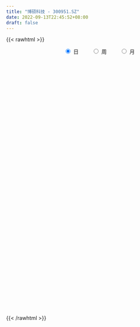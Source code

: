 ```yaml
---
title: "博硕科技 - 300951.SZ"
date: 2022-09-13T22:45:52+08:00
draft: false
---
```

{{< rawhtml >}}
    <div style="text-align: center">
        <label style="padding: 1rem;"><input style="margin-right: .5rem" type="radio" name="period" value="D" checked onclick="period_change(this)">日</label>
        <label style="padding: 1rem;"><input style="margin-right: .5rem" type="radio" name="period" value="W" onclick="period_change(this)">周</label>
        <label style="padding: 1rem;"><input style="margin-right: .5rem" type="radio" name="period" value="M" onclick="period_change(this)">月</label>
    </div>
    <div id="chart" style="height: 700px;"></div> 
    <script type="text/javascript">
        const D_v = [101040.9,57830.42,54671.92,53117.32,49535.84,43209.15,37893.64,35151.33,23481.0,23330.23,26862.69,25821.3,16256.89,21435.7,21434.31,29476.56,27472.23,30100.45,21124.03,18324.47,13210.45,13188.34,11150.11,31992.08,18910.05,18794.84,15408.85,24167.44,37533.41,27757.41,19535.51,11400.58,9588.91,13665.0,10664.74,11933.94,13384.04,11541.69,9607.6,10305.32,16997.09,16175.1,8938.83,10313.6,16588.71,6541.42,7281.87,5669.93,7953.01,5873.11,5440.73,8690.25,6954.95,6333.09,7936.61,7393.78,14038.39,7528.11,7494.51,11151.1,12169.28,11028.0,7913.28,14378.16,13375.15,18705.45,14976.08,10248.02,10785.01,6871.66,7165.93,8993.61,7191.54,6861.16,8789.15,9304.09,8587.61,7644.75,12982.31,9430.0,18389.4,29759.9,20902.35,29718.9,19225.36,17674.92,13053.99,10869.83,8074.69,11532.87,11727.52,7979.91,8944.39,7117.93,8738.07,5463.43,5308.32,3479.0,5882.13,8141.09,7131.62,5667.52,7861.1,11140.05,5919.56,8620.83,8513.98,6785.0,5639.57,7052.42,11222.33,5050.99,6687.51,5801.08,6328.0,8074.75,12785.38,9243.56,8412.59,6227.0,5859.51,24972.82,11308.28,12195.0,19431.89,7560.85,6507.19,7115.88,6449.56,5309.78,5107.46,8419.11,6622.0,7778.47,19651.47,11076.58,7120.82,7401.63,7465.0,4483.03,6176.0,3199.0,3718.0,3876.0,6684.0,3207.47,6343.0,2412.87,2838.0,1733.0,5257.0,4555.0,5483.14,4005.14,2898.07,3262.11,2847.0,3838.0,1653.0,2930.5,4602.78,15200.0,9319.44,11251.08,9020.55,8950.44,8830.05,13039.37,43057.15,35703.25,17549.18,13382.2,17818.49,23774.79,21674.09,16611.24,12877.56,12178.63,10609.7,12766.85,23729.33,31286.57,18545.58,15340.92,12626.03,15747.19,20435.66,16310.63,13339.19,16736.28,10603.27,8070.23,6503.01,7326.08,7607.07,7709.0,7964.76,6797.0,8312.75,5144.43,3676.11,4328.5,7061.61,11803.01,7264.6,7712.74,4585.76,4956.67,4265.01,10723.42,7535.07,9073.47,6509.68,4162.2,4589.0,5259.79,5180.93,6263.0,5280.13,5187.0,3080.0,11861.25,6764.43,4031.66,4519.05,3172.9,4014.8,4077.0,4782.72,4310.47,4663.47,3873.0,10044.98,2909.2,2446.94,3138.06,3894.0,2027.0,2579.0,3263.3,5328.7,5337.39,3999.37,4753.18,4028.74,3797.98,3064.93,3560.0,3582.34,4165.48,4057.63,4052.0,3458.0,3191.84,4767.0,5252.78,5621.01,2677.0,3074.23,3493.7,2737.7,2666.13,2415.48,2808.84,4565.01,2424.71,3942.41,4304.84,2888.42,2608.0,2109.0,5008.7,3362.7,2333.0,2596.88,1867.0,2967.0,2365.96,6654.8,4533.47,6083.21,12583.01,10060.06,9842.06,6486.32,5103.2,7342.0,4226.0,4616.0,4469.9,7683.33,3741.1,3504.0,3376.0,3265.56,2482.7,9311.62,5212.0,4243.32,6945.88,5355.5,4607.75,4950.95,3329.5,6700.51,5308.97,6266.5,8137.83,6169.0,7535.0,5867.0,3709.5,3683.0,5116.0,4710.63,5470.51,17251.81,8124.31,5862.9,6310.24,8259.1,14974.91,8031.79,9450.79,11115.65,14627.27,6790.0,5898.86,7213.03,6789.65,5116.34,12255.53,10827.12,6853.75,5346.3,5218.96,6505.16,5616.52,7442.4,5830.0,9060.33,6935.95,4289.0,4108.0,6271.3,9452.22,6247.0,23239.44,17898.0,12676.26,15237.82,13090.46,12532.9,8740.98,10283.52,38956.13,23007.01,13586.43,9589.55,10956.66,12874.08,17236.38,9870.0,12150.85,13349.5,8451.0,17188.06,14191.5,8294.0,8499.0,4795.95,4520.94,3704.82,3771.5,4960.0,4603.94,3455.5,3189.54]
const D_histogram = [0.0,-0.2686723647,-0.739548179,-1.7594297067,-2.886615773,-3.8137262903,-4.0648298692,-4.5456266214,-4.5030311702,-4.1383931166,-3.6409381206,-3.4098668685,-2.9595370442,-2.3069552349,-1.7792808456,-1.0931261614,-0.360900481,0.2943547919,0.5236451917,0.547402453,0.6574607227,0.776052272,0.8913685938,1.3252163538,1.4862263488,1.6398976735,1.7516488331,1.9523573239,2.2551162157,2.0711407249,1.6597654398,1.4152891239,1.2684193782,1.0024644851,0.9396459623,0.9555230109,0.8888031068,0.7915683142,0.7786941771,0.7135729545,0.7227908011,0.5058854404,0.4146531415,0.348591855,0.1063319272,-0.0060795217,-0.1135225957,-0.0951741793,0.0427544547,0.1455593207,0.2167992695,0.169576152,0.186123319,0.2445397056,0.2668670181,0.2450122439,0.3658072104,0.4437636292,0.4846662319,0.6005654715,0.7279469382,0.6486956797,0.6717124186,0.7446040334,0.7979275109,0.8618137115,0.8127735359,0.6955861173,0.4911035024,0.3359560846,0.2816396951,0.1370125821,0.0942976333,0.0664293885,0.090657745,0.1811622392,0.2442323681,0.2715662104,0.3842157829,0.3418948022,0.4923364099,0.8267033018,0.8012805898,1.113365116,1.0884084599,0.7438148113,0.5834756723,0.3172318375,0.1293072848,-0.1180343392,-0.3587498729,-0.4299898921,-0.5574936679,-0.5910543156,-0.7074928905,-0.7730730035,-0.8175306263,-0.7852047943,-0.6733868581,-0.4465104535,-0.3651624092,-0.3318739471,-0.2965117432,-0.5884123084,-0.6712077709,-0.7447054405,-0.6281357713,-0.5311317965,-0.3845335782,-0.3125765186,-0.0747590706,0.0983667868,0.2056910513,0.2637626953,0.3083781999,0.2457914867,0.3714511392,0.2841105124,0.3179998505,0.2792300107,0.1765312875,0.5441803623,0.7598192614,0.8397036026,0.619076156,0.4544592246,0.3274368728,0.1896853737,0.1419807889,0.0718445825,0.0256231164,0.1192854659,0.1729125558,0.2097281767,0.395695612,0.3664694343,0.3045309811,0.1582715653,-0.054591998,-0.1817705165,-0.3355923085,-0.4213420929,-0.4245086541,-0.4571048997,-0.5692141816,-0.540829691,-0.6518326104,-0.6214489497,-0.5275121625,-0.4197997039,-0.2717665095,-0.0730547844,0.0246410572,0.0270411417,0.0097293714,0.0454037693,0.0121215434,-0.0550061568,-0.0624838563,0.0119945037,0.1249752446,0.2731118202,0.321299909,0.5352419357,0.6715233911,0.6630238687,0.7471458764,0.8417270719,1.3999417309,1.8206300619,1.8947059669,1.859478467,1.5848716341,1.6617674085,1.4067950275,0.9124923377,0.5319688719,0.0787601811,-0.1985930048,-0.2467086291,-0.0306334901,0.3678538774,0.4205185656,0.2169711896,0.0027715076,-0.3160106539,-0.1608832577,-0.4178400061,-0.6742390214,-1.1495216993,-1.5270539133,-1.566052401,-1.5378604787,-1.3538467696,-1.1782831508,-0.9870920789,-0.9291722388,-0.7661642456,-0.8051021841,-0.822511818,-0.7247232364,-0.583093982,-0.4405033461,-0.2546413743,-0.1752650243,0.0059143181,0.0620629682,0.0961103709,0.117492147,0.2744127941,0.244506323,0.1240377665,-0.0280155981,-0.0858936445,-0.1746883834,-0.1680418073,-0.2406623943,-0.3330836285,-0.2517074975,-0.2642018349,-0.2162125421,-0.5311965664,-0.7879283584,-0.9220570201,-1.0238144519,-0.9827426561,-1.0230927887,-0.9906905212,-0.847035038,-0.6666898836,-0.4527757014,-0.3141567167,-0.4571109724,-0.530612424,-0.4783003899,-0.3251705045,-0.1729338563,-0.0352251836,0.0977261842,0.1247770014,0.3103016713,0.3045623877,0.3878712041,0.5185515386,0.6026061597,0.6542096499,0.6404338789,0.5536714685,0.3989216807,0.2183343878,-0.0001107752,0.0180558799,0.0603646684,-0.0677068965,-0.3780263118,-0.4561469487,-0.4116747978,-0.335791064,-0.2281155342,-0.0928745977,0.034258806,0.0512887369,0.0787085661,0.0637987255,-0.0606074834,-0.0287277686,0.1192867003,0.2829215404,0.3654374727,0.3198371576,0.2351644826,-0.0730354676,-0.1865650276,-0.2482835285,-0.2003362737,-0.1807978344,-0.0322588492,0.1153935543,0.382122405,0.5484504284,0.6661306513,0.6792617666,0.7350315555,0.7318791757,0.4599109081,0.4123779455,0.4955813683,0.5135614198,0.6046958197,0.6800049403,0.6894814308,0.682430482,0.6344785543,0.5166477584,0.4506386647,0.3838057272,0.5118144873,0.5664453577,0.599647453,0.3731658815,-1.3324657711,-2.3551670044,-2.8965846806,-3.0451996914,-2.9143752083,-2.6379751745,-2.2424320049,-1.7916653561,-1.3992223786,-1.0951804855,-0.8970031649,-0.6375924146,-0.3895996965,-0.2100153925,-0.0254458747,0.1704997814,0.4777871771,0.6698234755,0.7984507481,0.8385666585,0.9308720683,1.0048942093,1.0159754902,1.0574622834,1.007484364,1.0428151895,1.0271932644,0.9966200107,0.8864455023,0.7537461463,0.638332274,0.6142909254,0.6263204694,0.5197779234,0.4096875161,0.4030426472,0.3777021941,0.402376197,0.4555495666,0.4851076399,0.5074197877,0.4526647477,0.3859056609,0.3416843303,0.3539719209,0.4091617721,0.3719062519,0.4890495775,0.4129993682,0.309525645,0.365889879,0.3846317106,0.437922022,0.4165393596,0.4142568547,0.6579704388,0.6089103286,0.5472843067,0.4459420193,0.3367660169,0.3201712349,0.1798644172,0.053839953,-0.1135466311,-0.3680241437,-0.5544196014,-0.5703214289,-0.4523387852,-0.372380147,-0.4370215546,-0.4870788907,-0.4291726546,-0.4001044549,-0.3176093016,-0.2313930474,-0.235543239,-0.2343140002,-0.1839328871]
const D_fast = [0.0,-0.3358404558,-0.9916033149,-2.4513422693,-4.3001822789,-6.1807243687,-7.4480354149,-9.0652388225,-10.1484011638,-10.8183613894,-11.2311409236,-11.8525363885,-12.1420908253,-12.0662478248,-11.9833936469,-11.570520503,-10.9285199429,-10.199675972,-9.8394742743,-9.6788663997,-9.4044429493,-9.091838332,-8.7536798617,-7.9885280134,-7.4559614311,-6.892315688,-6.3426523202,-5.6538544984,-4.7873165526,-4.4535068623,-4.4499407874,-4.3405948223,-4.1703597235,-4.1856984954,-4.0136055275,-3.7588477262,-3.6033668536,-3.5027095676,-3.3209101605,-3.2076381445,-3.0177225976,-3.1081565982,-3.0957256118,-3.0746389345,-3.2903158804,-3.4042472098,-3.5400709327,-3.5455160611,-3.3968988134,-3.2577041172,-3.1322643511,-3.1370934305,-3.0740154338,-2.9544641208,-2.8654200538,-2.826021767,-2.6137749979,-2.4248776718,-2.2628085112,-1.9967679037,-1.6873997024,-1.6044770409,-1.4135321974,-1.1544895742,-0.901684219,-0.6223445906,-0.4681913822,-0.4114822715,-0.4931890107,-0.5643474074,-0.5482538732,-0.6586278406,-0.6777683811,-0.6890292788,-0.642136486,-0.5063414321,-0.3822132111,-0.2869878161,-0.078284298,-0.0351315781,0.2383941321,0.7794368494,0.9543342849,1.5447600901,1.791905549,1.6332656032,1.6187953823,1.4318595069,1.2762617753,0.9994115666,0.6690085647,0.4902710724,0.2233938796,0.042069653,-0.2512421445,-0.5100905084,-0.7589307877,-0.9229061543,-0.9794349326,-0.8641861414,-0.8741286995,-0.9238087241,-0.962574456,-1.4015780983,-1.6521755035,-1.9118495332,-1.9523138068,-1.9880927812,-1.9376279574,-1.9438150275,-1.7246873471,-1.526969793,-1.3682227657,-1.2442104479,-1.1225003932,-1.1236392348,-0.9051167975,-0.9214297962,-0.8080404955,-0.7770028326,-0.8355687339,-0.3318745685,0.0737191459,0.3635293877,0.2976709802,0.2466688549,0.2015057213,0.1111755657,0.098966178,0.0467911173,0.0069754303,0.1304591463,0.2273143752,0.3165620402,0.6014533785,0.6638445594,0.6780388515,0.571347327,0.3448357642,0.1722146166,-0.0655052525,-0.2565905602,-0.3658842849,-0.5127567555,-0.7671695828,-0.8739925149,-1.1479535869,-1.2729321636,-1.3108734171,-1.3081108844,-1.2280193174,-1.0475712883,-0.9437151825,-0.9345548126,-0.9494342401,-0.9024088998,-0.9326607398,-1.0135399793,-1.0366386429,-0.9591616569,-0.8149371049,-0.5985225743,-0.4700095082,-0.1222569976,0.1819053056,0.3391617504,0.6100702271,0.9150831906,1.8232832824,2.6991291288,3.2468815256,3.6765236424,3.798134718,4.2904723446,4.3871987205,4.121019115,3.8734878673,3.4399692217,3.1129677846,3.003175003,3.2115917695,3.7020426063,3.8598369359,3.7105323573,3.4970255523,3.0992407273,3.2141473091,2.8527305591,2.4277717885,1.6651086857,0.9058129934,0.4753014055,0.119028208,-0.0354197752,-0.1544269442,-0.210008892,-0.3843821116,-0.4129151798,-0.6531286642,-0.8761662527,-0.9595584802,-0.9637027213,-0.9312379219,-0.8090362936,-0.7734761998,-0.5908182778,-0.5191538856,-0.4610788902,-0.4103240774,-0.1848002317,-0.153580122,-0.243039237,-0.402096501,-0.4814479586,-0.6139147933,-0.649278669,-0.7820648547,-0.957756996,-0.9393077393,-1.0178525355,-1.0239163782,-1.4716995441,-1.9254134257,-2.2900563424,-2.6477673872,-2.8523812554,-3.1485045852,-3.363774948,-3.4318782243,-3.4182055408,-3.317485284,-3.2574054784,-3.5146374772,-3.7207920349,-3.7880550982,-3.716217839,-3.6072146548,-3.478312278,-3.3209293642,-3.2626842966,-2.9995842088,-2.9291828956,-2.7489062781,-2.488588059,-2.253881898,-2.0387259953,-1.8923932966,-1.8407378399,-1.8957572075,-2.0217609034,-2.2402337603,-2.2175531352,-2.1601531795,-2.3051514686,-2.7099774619,-2.9021348359,-2.9605813844,-2.9686454166,-2.9179987704,-2.8059764833,-2.6702783782,-2.640426263,-2.5933292923,-2.5922894515,-2.7318475312,-2.7071497586,-2.5293136147,-2.2949483895,-2.121073089,-2.0867141146,-2.112595669,-2.4390544861,-2.599225303,-2.723014686,-2.7251514997,-2.7508125189,-2.610338246,-2.4338374539,-2.0715780019,-1.7681373715,-1.4839244858,-1.3009779288,-1.0614502511,-0.8816328369,-1.0386233775,-0.9830618537,-0.7759630889,-0.6295926824,-0.3872843276,-0.1419739719,0.0398728763,0.203429548,0.3140972589,0.3254284026,0.372078975,0.4011974693,0.6571598513,0.8534020611,1.0365160196,0.9033259185,-1.1354221768,-2.7469151612,-4.0124790076,-4.9223939412,-5.5201632602,-5.9032570201,-6.0683218516,-6.0654715418,-6.0228341591,-5.9925873873,-6.0186608579,-5.9186482112,-5.7680554172,-5.6409749613,-5.4627669123,-5.2241963108,-4.7974621208,-4.4379699536,-4.109729994,-3.8599724189,-3.534948992,-3.2097032987,-2.9446281453,-2.6387757812,-2.4368826096,-2.1408479867,-1.8996715957,-1.6810898467,-1.5696529796,-1.513915799,-1.4697466028,-1.34021522,-1.1716055586,-1.1482036238,-1.1558721521,-1.0617563592,-0.9926712638,-0.8674032116,-0.7003424504,-0.5495074671,-0.4003403723,-0.3419292254,-0.312211897,-0.2710121451,-0.1702315743,-0.01275128,0.0429697628,0.2823754828,0.3095751155,0.2834828036,0.4313195073,0.5462192666,0.7089900835,0.791742261,0.8930239698,1.3012301636,1.4043976355,1.4795926903,1.4897359078,1.4647514096,1.5281994363,1.432858723,1.320294247,1.1245210051,0.7780374566,0.4530370986,0.2945549138,0.2994528612,0.2863164626,0.1124196664,-0.0594073923,-0.1087943199,-0.1797522339,-0.176659406,-0.1482914138,-0.2113274151,-0.2686766763,-0.264278785]
const D_slow = [0.0,-0.0671680912,-0.2520551359,-0.6919125626,-1.4135665058,-2.3669980784,-3.3832055457,-4.5196122011,-5.6453699936,-6.6799682728,-7.5902028029,-8.4426695201,-9.1825537811,-9.7592925898,-10.2041128013,-10.4773943416,-10.5676194619,-10.4940307639,-10.363119466,-10.2262688527,-10.061903672,-9.867890604,-9.6450484556,-9.3137443671,-8.9421877799,-8.5322133616,-8.0943011533,-7.6062118223,-7.0424327684,-6.5246475872,-6.1097062272,-5.7558839462,-5.4387791017,-5.1881629804,-4.9532514898,-4.7143707371,-4.4921699604,-4.2942778819,-4.0996043376,-3.921211099,-3.7405133987,-3.6140420386,-3.5103787532,-3.4232307895,-3.3966478077,-3.3981676881,-3.426548337,-3.4503418818,-3.4396532682,-3.403263438,-3.3490636206,-3.3066695826,-3.2601387528,-3.1990038264,-3.1322870719,-3.0710340109,-2.9795822083,-2.868641301,-2.747474743,-2.5973333752,-2.4153466406,-2.2531727207,-2.085244616,-1.8990936077,-1.6996117299,-1.4841583021,-1.2809649181,-1.1070683888,-0.9842925132,-0.900303492,-0.8298935682,-0.7956404227,-0.7720660144,-0.7554586673,-0.732794231,-0.6875036712,-0.6264455792,-0.5585540266,-0.4625000809,-0.3770263803,-0.2539422778,-0.0472664524,0.1530536951,0.4313949741,0.7034970891,0.8894507919,1.03531971,1.1146276694,1.1469544905,1.1174459058,1.0277584375,0.9202609645,0.7808875475,0.6331239686,0.456250746,0.2629824951,0.0585998386,-0.13770136,-0.3060480745,-0.4176756879,-0.5089662902,-0.591934777,-0.6660627128,-0.8131657899,-0.9809677326,-1.1671440927,-1.3241780356,-1.4569609847,-1.5530943792,-1.6312385089,-1.6499282765,-1.6253365798,-1.573913817,-1.5079731432,-1.4308785932,-1.3694307215,-1.2765679367,-1.2055403086,-1.126040346,-1.0562328433,-1.0121000214,-0.8760549308,-0.6861001155,-0.4761742148,-0.3214051758,-0.2077903697,-0.1259311515,-0.0785098081,-0.0430146108,-0.0250534652,-0.0186476861,0.0111736804,0.0544018193,0.1068338635,0.2057577665,0.2973751251,0.3735078704,0.4130757617,0.3994277622,0.3539851331,0.270087056,0.1647515327,0.0586243692,-0.0556518557,-0.1979554011,-0.3331628239,-0.4961209765,-0.6514832139,-0.7833612546,-0.8883111805,-0.9562528079,-0.974516504,-0.9683562397,-0.9615959543,-0.9591636114,-0.9478126691,-0.9447822833,-0.9585338225,-0.9741547866,-0.9711561606,-0.9399123495,-0.8716343944,-0.7913094172,-0.6574989333,-0.4896180855,-0.3238621183,-0.1370756492,0.0733561188,0.4233415515,0.8784990669,1.3521755587,1.8170451754,2.2132630839,2.6287049361,2.980403693,3.2085267774,3.3415189954,3.3612090406,3.3115607894,3.2498836321,3.2422252596,3.3341887289,3.4393183703,3.4935611677,3.4942540446,3.4152513812,3.3750305667,3.2705705652,3.1020108099,2.814630385,2.4328669067,2.0413538065,1.6568886868,1.3184269944,1.0238562067,0.7770831869,0.5447901272,0.3532490658,0.1519735198,-0.0536544347,-0.2348352438,-0.3806087393,-0.4907345758,-0.5543949194,-0.5982111754,-0.5967325959,-0.5812168539,-0.5571892611,-0.5278162244,-0.4592130258,-0.3980864451,-0.3670770035,-0.374080903,-0.3955543141,-0.4392264099,-0.4812368618,-0.5414024603,-0.6246733675,-0.6876002418,-0.7536507006,-0.8077038361,-0.9405029777,-1.1374850673,-1.3679993223,-1.6239529353,-1.8696385993,-2.1254117965,-2.3730844268,-2.5848431863,-2.7515156572,-2.8647095825,-2.9432487617,-3.0575265048,-3.1901796108,-3.3097547083,-3.3910473344,-3.4342807985,-3.4430870944,-3.4186555484,-3.387461298,-3.3098858802,-3.2337452832,-3.1367774822,-3.0071395976,-2.8564880576,-2.6929356452,-2.5328271755,-2.3944093083,-2.2946788882,-2.2400952912,-2.240122985,-2.2356090151,-2.2205178479,-2.2374445721,-2.33195115,-2.4459878872,-2.5489065867,-2.6328543527,-2.6898832362,-2.7131018856,-2.7045371841,-2.6917149999,-2.6720378584,-2.656088177,-2.6712400479,-2.67842199,-2.6486003149,-2.5778699298,-2.4865105617,-2.4065512723,-2.3477601516,-2.3660190185,-2.4126602754,-2.4747311575,-2.524815226,-2.5700146845,-2.5780793968,-2.5492310083,-2.453700407,-2.3165877999,-2.1500551371,-1.9802396954,-1.7964818065,-1.6135120126,-1.4985342856,-1.3954397992,-1.2715444571,-1.1431541022,-0.9919801473,-0.8219789122,-0.6496085545,-0.479000934,-0.3203812954,-0.1912193558,-0.0785596896,0.0173917421,0.145345364,0.2869567034,0.4368685666,0.530160037,0.1970435942,-0.3917481569,-1.115894327,-1.8771942498,-2.6057880519,-3.2652818455,-3.8258898468,-4.2738061858,-4.6236117804,-4.8974069018,-5.121657693,-5.2810557967,-5.3784557208,-5.4309595689,-5.4373210376,-5.3946960922,-5.2752492979,-5.1077934291,-4.908180742,-4.6985390774,-4.4658210603,-4.214597508,-3.9606036355,-3.6962380646,-3.4443669736,-3.1836631762,-2.9268648601,-2.6777098574,-2.4560984819,-2.2676619453,-2.1080788768,-1.9545061454,-1.7979260281,-1.6679815472,-1.5655596682,-1.4647990064,-1.3703734579,-1.2697794086,-1.155892017,-1.034615107,-0.9077601601,-0.7945939732,-0.6981175579,-0.6126964753,-0.5242034951,-0.4219130521,-0.3289364891,-0.2066740947,-0.1034242527,-0.0260428414,0.0654296283,0.161587556,0.2710680615,0.3752029014,0.4787671151,0.6432597248,0.7954873069,0.9323083836,1.0437938884,1.1279853927,1.2080282014,1.2529943057,1.266454294,1.2380676362,1.1460616003,1.0074566999,0.8648763427,0.7517916464,0.6586966097,0.549441221,0.4276714983,0.3203783347,0.220352221,0.1409498956,0.0831016337,0.0242158239,-0.0343626761,-0.0803458979]
const D_data = [['2021-02-26', 170.0, 135.2, 135.1, 170.0],['2021-03-01', 124.29, 130.99, 121.42, 146.89],['2021-03-02', 134.6, 126.02, 122.3, 138.0],['2021-03-03', 122.0, 114.02, 113.88, 122.0],['2021-03-04', 112.01, 104.83, 104.83, 117.0],['2021-03-05', 100.9, 98.8, 98.02, 101.91],['2021-03-08', 99.99, 100.5, 99.0, 104.81],['2021-03-09', 99.87, 91.61, 91.41, 99.87],['2021-03-10', 92.99, 92.62, 91.0, 95.11],['2021-03-11', 92.5, 93.41, 88.88, 94.79],['2021-03-12', 92.45, 93.27, 91.28, 95.53],['2021-03-15', 91.99, 87.93, 87.88, 91.99],['2021-03-16', 88.24, 88.71, 87.32, 89.49],['2021-03-17', 88.31, 90.77, 87.7, 91.3],['2021-03-18', 91.0, 89.34, 88.81, 91.47],['2021-03-19', 88.59, 91.99, 88.02, 93.92],['2021-03-22', 91.52, 94.33, 91.51, 95.19],['2021-03-23', 94.2, 95.6, 92.02, 96.48],['2021-03-24', 94.8, 91.5, 91.5, 94.8],['2021-03-25', 89.97, 88.57, 88.33, 90.0],['2021-03-26', 88.82, 89.05, 88.07, 89.85],['2021-03-29', 89.3, 88.93, 88.68, 91.5],['2021-03-30', 88.82, 88.8, 88.8, 90.2],['2021-03-31', 90.09, 93.82, 90.09, 95.9],['2021-04-01', 92.23, 91.84, 91.42, 93.4],['2021-04-02', 91.95, 92.61, 91.95, 94.49],['2021-04-06', 92.26, 92.98, 91.2, 93.88],['2021-04-07', 92.97, 95.31, 91.63, 95.53],['2021-04-08', 95.31, 98.6, 94.8, 104.0],['2021-04-09', 95.62, 93.59, 93.02, 96.68],['2021-04-12', 93.03, 89.72, 89.66, 93.3],['2021-04-13', 89.78, 90.42, 89.72, 91.13],['2021-04-14', 90.79, 90.86, 90.0, 91.36],['2021-04-15', 90.51, 88.4, 88.06, 91.0],['2021-04-16', 88.86, 90.11, 88.47, 90.68],['2021-04-19', 90.2, 91.04, 89.91, 91.49],['2021-04-20', 90.82, 89.95, 89.87, 92.58],['2021-04-21', 89.79, 89.17, 88.27, 89.79],['2021-04-22', 89.06, 89.96, 89.06, 90.45],['2021-04-23', 89.82, 89.12, 88.5, 89.82],['2021-04-26', 91.07, 89.93, 89.83, 93.0],['2021-04-27', 89.13, 86.5, 86.13, 89.13],['2021-04-28', 86.53, 87.1, 86.21, 87.38],['2021-04-29', 87.1, 86.8, 86.75, 88.66],['2021-04-30', 86.5, 83.45, 82.71, 87.26],['2021-05-06', 83.68, 83.67, 83.02, 84.66],['2021-05-07', 84.12, 82.6, 82.5, 84.12],['2021-05-10', 82.77, 83.36, 82.14, 83.98],['2021-05-11', 82.94, 84.77, 82.42, 84.97],['2021-05-12', 84.45, 84.57, 83.81, 84.8],['2021-05-13', 84.0, 84.31, 83.68, 84.8],['2021-05-14', 83.0, 82.57, 82.15, 83.27],['2021-05-17', 82.7, 82.96, 82.32, 83.52],['2021-05-18', 82.96, 83.4, 82.2, 83.55],['2021-05-19', 83.02, 82.92, 82.6, 84.08],['2021-05-20', 82.92, 82.13, 82.13, 83.29],['2021-05-21', 82.14, 84.0, 82.1, 84.58],['2021-05-24', 84.59, 83.91, 83.36, 84.83],['2021-05-25', 83.56, 83.74, 83.0, 84.12],['2021-05-26', 83.76, 85.16, 83.56, 85.35],['2021-05-27', 84.96, 86.14, 84.7, 86.59],['2021-05-28', 86.03, 83.9, 83.9, 86.14],['2021-05-31', 83.9, 85.25, 83.61, 85.54],['2021-06-01', 85.19, 86.42, 85.19, 87.67],['2021-06-02', 86.52, 86.88, 85.51, 87.88],['2021-06-03', 87.01, 87.77, 87.01, 90.97],['2021-06-04', 87.8, 86.87, 86.85, 89.9],['2021-06-07', 86.45, 86.0, 85.9, 87.37],['2021-06-08', 86.32, 84.36, 84.16, 86.32],['2021-06-09', 84.37, 84.2, 83.8, 85.18],['2021-06-10', 84.21, 85.02, 84.01, 85.38],['2021-06-11', 85.4, 83.4, 83.37, 85.4],['2021-06-15', 83.8, 84.15, 83.28, 85.13],['2021-06-16', 84.17, 84.1, 84.02, 85.26],['2021-06-17', 84.15, 84.7, 83.28, 84.79],['2021-06-18', 84.68, 85.85, 84.02, 86.15],['2021-06-21', 85.5, 86.0, 85.18, 86.74],['2021-06-22', 86.29, 85.92, 84.99, 86.4],['2021-06-23', 85.78, 87.56, 85.21, 87.56],['2021-06-24', 87.51, 86.04, 86.01, 87.56],['2021-06-25', 86.2, 89.04, 85.34, 89.89],['2021-06-28', 89.3, 93.17, 88.4, 96.35],['2021-06-29', 92.38, 90.16, 90.1, 94.23],['2021-06-30', 90.9, 95.98, 90.26, 96.29],['2021-07-01', 96.5, 93.5, 93.04, 96.55],['2021-07-02', 93.0, 89.34, 89.29, 93.0],['2021-07-05', 89.2, 90.95, 88.09, 91.24],['2021-07-06', 90.23, 88.98, 87.81, 90.44],['2021-07-07', 88.63, 89.07, 88.2, 89.9],['2021-07-08', 89.54, 87.31, 87.3, 89.78],['2021-07-09', 87.01, 86.03, 84.8, 87.01],['2021-07-12', 86.11, 87.13, 85.52, 87.4],['2021-07-13', 86.9, 85.61, 85.26, 86.9],['2021-07-14', 85.55, 85.99, 85.01, 86.56],['2021-07-15', 85.56, 84.1, 83.6, 85.56],['2021-07-16', 83.75, 83.7, 83.67, 84.44],['2021-07-19', 83.63, 83.05, 82.59, 83.65],['2021-07-20', 82.4, 83.33, 82.26, 83.59],['2021-07-21', 83.34, 84.1, 83.34, 84.98],['2021-07-22', 83.98, 85.96, 83.52, 86.0],['2021-07-23', 85.96, 84.58, 84.56, 86.69],['2021-07-26', 84.7, 83.93, 82.7, 85.67],['2021-07-27', 83.91, 83.8, 82.74, 85.5],['2021-07-28', 83.82, 78.54, 78.04, 83.82],['2021-07-29', 79.55, 79.51, 78.97, 80.49],['2021-07-30', 79.18, 78.48, 77.11, 79.63],['2021-08-02', 78.39, 80.25, 77.63, 80.62],['2021-08-03', 80.2, 79.92, 79.63, 81.39],['2021-08-04', 79.9, 80.62, 79.66, 80.83],['2021-08-05', 80.78, 79.77, 78.81, 80.78],['2021-08-06', 79.8, 82.3, 79.78, 82.69],['2021-08-09', 82.28, 82.38, 80.95, 82.4],['2021-08-10', 82.19, 82.21, 81.6, 83.32],['2021-08-11', 82.13, 82.01, 81.66, 82.68],['2021-08-12', 81.65, 82.14, 81.56, 82.98],['2021-08-13', 82.14, 80.77, 80.17, 82.25],['2021-08-16', 80.9, 83.36, 80.71, 84.7],['2021-08-17', 82.99, 80.88, 80.8, 84.06],['2021-08-18', 80.88, 82.33, 80.88, 84.15],['2021-08-19', 82.0, 81.49, 81.01, 82.63],['2021-08-20', 81.49, 80.34, 79.81, 81.49],['2021-08-23', 80.63, 87.11, 80.63, 87.85],['2021-08-24', 87.0, 87.2, 85.88, 87.62],['2021-08-25', 87.49, 86.86, 86.6, 88.82],['2021-08-26', 86.98, 83.24, 83.01, 87.49],['2021-08-27', 83.05, 83.29, 82.22, 84.13],['2021-08-30', 83.99, 83.26, 82.66, 84.68],['2021-08-31', 83.01, 82.6, 81.02, 83.25],['2021-09-01', 82.61, 83.35, 81.7, 83.69],['2021-09-02', 83.47, 82.83, 82.1, 83.55],['2021-09-03', 82.7, 82.85, 82.1, 83.06],['2021-09-06', 82.99, 84.79, 82.59, 85.35],['2021-09-07', 84.91, 84.81, 84.2, 85.2],['2021-09-08', 84.65, 85.01, 84.65, 85.97],['2021-09-09', 86.53, 87.75, 86.53, 92.0],['2021-09-10', 84.9, 85.82, 84.63, 86.78],['2021-09-13', 85.89, 85.48, 85.23, 87.62],['2021-09-14', 85.0, 84.1, 83.98, 86.4],['2021-09-15', 83.37, 82.39, 82.21, 83.88],['2021-09-16', 82.23, 82.5, 82.17, 83.03],['2021-09-17', 82.49, 81.24, 80.83, 82.52],['2021-09-22', 81.24, 81.17, 80.65, 81.84],['2021-09-23', 81.18, 81.64, 81.18, 81.73],['2021-09-24', 81.6, 80.82, 80.66, 81.63],['2021-09-27', 81.07, 79.0, 78.58, 81.64],['2021-09-28', 79.18, 80.05, 78.6, 80.49],['2021-09-29', 79.8, 77.54, 77.41, 79.89],['2021-09-30', 77.77, 78.5, 77.77, 78.88],['2021-10-08', 79.13, 79.07, 78.78, 79.92],['2021-10-11', 78.9, 79.29, 78.81, 79.54],['2021-10-12', 79.01, 80.08, 78.81, 80.68],['2021-10-13', 80.56, 81.38, 79.57, 81.46],['2021-10-14', 81.6, 80.76, 80.7, 82.89],['2021-10-15', 80.1, 79.72, 78.88, 80.76],['2021-10-18', 79.69, 79.31, 78.8, 79.69],['2021-10-19', 79.01, 79.91, 79.01, 80.1],['2021-10-20', 79.88, 78.94, 78.9, 80.13],['2021-10-21', 78.88, 78.09, 77.9, 78.88],['2021-10-22', 77.8, 78.45, 77.8, 78.75],['2021-10-25', 78.45, 79.5, 78.01, 79.59],['2021-10-26', 79.48, 80.41, 79.03, 80.49],['2021-10-27', 85.99, 81.59, 81.57, 86.9],['2021-10-28', 80.66, 80.99, 80.5, 82.89],['2021-10-29', 81.08, 84.02, 81.08, 84.86],['2021-11-01', 84.04, 84.4, 83.22, 85.45],['2021-11-02', 84.04, 83.41, 82.3, 85.34],['2021-11-03', 83.99, 85.31, 83.51, 85.58],['2021-11-04', 85.35, 86.56, 85.35, 87.81],['2021-11-05', 86.88, 95.08, 86.38, 96.0],['2021-11-08', 94.55, 97.4, 92.08, 99.78],['2021-11-09', 97.29, 96.05, 95.5, 98.95],['2021-11-10', 95.5, 96.52, 94.61, 96.8],['2021-11-11', 96.3, 94.35, 93.8, 97.97],['2021-11-12', 94.05, 99.87, 93.88, 101.0],['2021-11-15', 99.06, 96.86, 96.0, 100.48],['2021-11-16', 96.86, 93.2, 93.0, 97.46],['2021-11-17', 93.19, 93.3, 91.23, 93.96],['2021-11-18', 94.0, 90.85, 90.73, 94.0],['2021-11-19', 90.86, 91.5, 90.16, 92.33],['2021-11-22', 92.21, 93.78, 92.06, 94.36],['2021-11-23', 93.11, 97.9, 92.3, 99.68],['2021-11-24', 97.57, 102.46, 97.0, 103.59],['2021-11-25', 102.5, 100.15, 99.3, 103.15],['2021-11-26', 98.86, 97.28, 96.64, 100.5],['2021-11-29', 95.95, 96.6, 95.11, 98.6],['2021-11-30', 96.6, 94.21, 93.4, 97.74],['2021-12-01', 94.21, 100.0, 93.65, 101.56],['2021-12-02', 99.01, 94.8, 94.22, 100.18],['2021-12-03', 94.79, 93.43, 93.34, 97.97],['2021-12-06', 93.83, 88.39, 88.22, 93.99],['2021-12-07', 89.18, 86.6, 86.39, 89.3],['2021-12-08', 87.1, 88.79, 87.04, 88.85],['2021-12-09', 88.5, 88.62, 88.16, 89.53],['2021-12-10', 88.45, 90.2, 87.6, 90.52],['2021-12-13', 90.08, 90.22, 88.9, 91.25],['2021-12-14', 90.01, 90.67, 90.01, 92.55],['2021-12-15', 90.91, 89.0, 88.85, 91.36],['2021-12-16', 89.44, 90.3, 88.81, 90.98],['2021-12-17', 89.51, 87.51, 87.41, 90.28],['2021-12-20', 87.51, 86.98, 86.41, 87.87],['2021-12-21', 86.96, 88.0, 86.71, 88.15],['2021-12-22', 88.3, 88.63, 87.51, 88.8],['2021-12-23', 88.61, 88.94, 88.08, 89.98],['2021-12-24', 89.0, 90.02, 86.5, 90.09],['2021-12-27', 90.02, 89.15, 88.51, 91.4],['2021-12-28', 89.15, 90.98, 88.46, 91.55],['2021-12-29', 90.9, 90.0, 89.6, 90.97],['2021-12-30', 90.01, 89.95, 89.8, 90.96],['2021-12-31', 89.95, 89.95, 89.4, 90.54],['2022-01-04', 89.95, 92.22, 89.89, 92.98],['2022-01-05', 92.36, 90.37, 89.51, 92.68],['2022-01-06', 89.88, 88.92, 87.31, 90.05],['2022-01-07', 88.21, 87.77, 87.36, 89.43],['2022-01-10', 87.78, 88.28, 86.8, 88.38],['2022-01-11', 88.01, 87.33, 87.13, 88.61],['2022-01-12', 87.38, 88.1, 87.35, 88.78],['2022-01-13', 88.5, 86.69, 86.59, 88.5],['2022-01-14', 86.69, 85.68, 85.0, 87.15],['2022-01-17', 85.66, 87.5, 85.26, 87.77],['2022-01-18', 87.52, 86.2, 85.9, 88.15],['2022-01-19', 85.97, 86.75, 85.71, 86.94],['2022-01-20', 86.75, 81.05, 80.88, 86.98],['2022-01-21', 81.0, 79.55, 78.5, 81.53],['2022-01-24', 79.55, 79.16, 78.67, 80.0],['2022-01-25', 79.51, 77.93, 77.8, 79.51],['2022-01-26', 77.91, 78.5, 77.31, 78.75],['2022-01-27', 78.48, 76.39, 76.0, 78.49],['2022-01-28', 77.14, 76.15, 75.6, 77.6],['2022-02-07', 76.17, 76.93, 75.71, 77.09],['2022-02-08', 76.8, 77.28, 76.02, 77.58],['2022-02-09', 77.38, 77.92, 76.93, 77.97],['2022-02-10', 77.8, 77.21, 76.66, 78.22],['2022-02-11', 76.6, 72.93, 72.92, 76.84],['2022-02-14', 72.92, 72.37, 71.39, 73.28],['2022-02-15', 72.66, 73.02, 72.18, 73.5],['2022-02-16', 73.12, 74.04, 73.0, 74.67],['2022-02-17', 74.0, 74.17, 73.42, 74.77],['2022-02-18', 73.5, 74.2, 73.25, 74.29],['2022-02-21', 74.19, 74.41, 73.55, 74.9],['2022-02-22', 73.9, 73.12, 72.8, 74.0],['2022-02-23', 73.12, 75.38, 73.01, 75.5],['2022-02-24', 75.1, 73.25, 72.4, 75.72],['2022-02-25', 73.4, 74.4, 73.4, 75.0],['2022-02-28', 74.4, 75.5, 73.55, 75.68],['2022-03-01', 75.75, 75.53, 74.8, 75.87],['2022-03-02', 74.81, 75.6, 74.68, 75.76],['2022-03-03', 75.83, 75.03, 74.8, 75.85],['2022-03-04', 74.98, 73.97, 73.97, 75.46],['2022-03-07', 73.52, 72.51, 72.21, 74.18],['2022-03-08', 72.51, 71.2, 71.18, 73.08],['2022-03-09', 71.31, 69.41, 68.08, 71.8],['2022-03-10', 70.01, 71.52, 70.01, 71.98],['2022-03-11', 70.68, 71.7, 69.35, 72.0],['2022-03-14', 70.9, 69.01, 69.01, 70.91],['2022-03-15', 68.51, 65.03, 65.0, 69.4],['2022-03-16', 65.69, 66.21, 63.02, 66.6],['2022-03-17', 67.0, 66.95, 66.21, 68.11],['2022-03-18', 66.72, 67.0, 66.53, 67.45],['2022-03-21', 66.59, 67.29, 66.59, 67.71],['2022-03-22', 67.29, 67.78, 67.09, 68.1],['2022-03-23', 67.83, 67.98, 67.6, 68.21],['2022-03-24', 67.5, 66.64, 66.02, 67.65],['2022-03-25', 66.68, 66.56, 66.44, 67.59],['2022-03-28', 67.15, 65.74, 64.53, 67.15],['2022-03-29', 66.04, 63.61, 63.0, 66.48],['2022-03-30', 64.0, 64.9, 63.62, 64.99],['2022-03-31', 64.9, 66.5, 64.65, 67.54],['2022-04-01', 66.07, 67.33, 65.26, 67.71],['2022-04-06', 67.01, 66.88, 66.06, 67.29],['2022-04-07', 66.6, 65.3, 65.22, 67.26],['2022-04-08', 65.52, 64.34, 63.81, 65.66],['2022-04-11', 63.7, 60.2, 59.9, 64.02],['2022-04-12', 60.3, 61.05, 59.53, 61.1],['2022-04-13', 61.15, 60.7, 60.11, 61.5],['2022-04-14', 60.71, 61.5, 60.5, 61.93],['2022-04-15', 61.43, 60.81, 60.01, 61.43],['2022-04-18', 61.18, 62.43, 60.42, 62.67],['2022-04-19', 62.18, 62.89, 62.04, 62.95],['2022-04-20', 63.1, 65.35, 62.89, 66.77],['2022-04-21', 64.9, 65.3, 64.51, 66.24],['2022-04-22', 64.98, 65.63, 63.18, 65.64],['2022-04-25', 65.68, 64.92, 64.64, 69.3],['2022-04-26', 64.93, 65.94, 64.62, 69.0],['2022-04-27', 64.41, 65.69, 60.0, 65.97],['2022-04-28', 65.0, 61.83, 61.78, 65.0],['2022-04-29', 63.0, 63.92, 62.35, 64.46],['2022-05-05', 63.78, 65.83, 63.53, 67.4],['2022-05-06', 64.9, 65.52, 64.11, 66.6],['2022-05-09', 65.53, 67.03, 65.53, 67.18],['2022-05-10', 66.36, 67.67, 65.56, 67.98],['2022-05-11', 67.95, 67.52, 67.11, 69.29],['2022-05-12', 67.01, 67.79, 66.55, 68.0],['2022-05-13', 67.8, 67.6, 66.75, 68.2],['2022-05-16', 67.89, 66.7, 66.51, 68.2],['2022-05-17', 66.7, 67.22, 65.6, 67.4],['2022-05-18', 67.29, 67.18, 66.9, 67.83],['2022-05-19', 67.9, 70.16, 67.01, 70.3],['2022-05-20', 70.11, 70.2, 69.3, 70.5],['2022-05-23', 70.2, 70.69, 69.71, 70.8],['2022-05-24', 70.19, 67.37, 67.36, 70.68],['2022-05-25', 43.9, 43.25, 42.82, 44.23],['2022-05-26', 43.36, 42.91, 42.35, 43.56],['2022-05-27', 43.29, 42.48, 42.27, 43.88],['2022-05-30', 42.72, 42.93, 42.38, 43.06],['2022-05-31', 42.93, 43.67, 41.75, 43.8],['2022-06-01', 43.69, 43.95, 43.35, 44.65],['2022-06-02', 43.88, 44.8, 43.42, 44.9],['2022-06-06', 44.82, 45.59, 44.54, 45.99],['2022-06-07', 45.58, 45.23, 44.84, 46.18],['2022-06-08', 45.24, 44.33, 43.72, 45.4],['2022-06-09', 44.45, 42.85, 42.85, 44.58],['2022-06-10', 42.84, 43.5, 42.5, 43.56],['2022-06-13', 43.07, 43.56, 43.07, 43.96],['2022-06-14', 43.16, 42.85, 41.89, 43.5],['2022-06-15', 43.27, 43.03, 43.02, 43.75],['2022-06-16', 43.02, 43.49, 43.02, 43.95],['2022-06-17', 43.3, 45.75, 43.15, 46.15],['2022-06-20', 45.8, 45.38, 45.05, 45.99],['2022-06-21', 45.37, 45.33, 44.63, 45.69],['2022-06-22', 45.33, 44.65, 44.63, 45.65],['2022-06-23', 44.75, 45.72, 44.66, 46.14],['2022-06-24', 45.84, 46.1, 45.42, 47.08],['2022-06-27', 46.85, 45.77, 45.6, 46.85],['2022-06-28', 45.92, 46.58, 45.21, 46.62],['2022-06-29', 46.84, 45.73, 45.65, 47.26],['2022-06-30', 45.79, 47.11, 45.77, 48.19],['2022-07-01', 47.27, 46.92, 46.6, 47.47],['2022-07-04', 46.71, 47.02, 46.2, 47.07],['2022-07-05', 47.3, 46.03, 45.83, 47.5],['2022-07-06', 46.05, 45.41, 45.1, 46.47],['2022-07-07', 45.42, 45.2, 44.95, 46.19],['2022-07-08', 45.21, 46.18, 45.21, 48.18],['2022-07-11', 46.48, 46.83, 45.55, 46.99],['2022-07-12', 46.68, 45.3, 45.3, 46.82],['2022-07-13', 45.47, 44.81, 44.68, 45.47],['2022-07-14', 44.97, 45.9, 44.57, 46.07],['2022-07-15', 45.8, 45.69, 44.82, 46.61],['2022-07-18', 46.09, 46.44, 45.52, 46.62],['2022-07-19', 46.4, 47.18, 46.12, 47.4],['2022-07-20', 47.28, 47.33, 47.03, 47.48],['2022-07-21', 47.08, 47.64, 46.86, 48.13],['2022-07-22', 47.63, 46.85, 46.51, 48.11],['2022-07-25', 46.89, 46.6, 46.41, 47.58],['2022-07-26', 46.79, 46.78, 45.75, 46.89],['2022-07-27', 46.71, 47.6, 46.51, 47.69],['2022-07-28', 47.62, 48.56, 47.6, 48.84],['2022-07-29', 48.95, 47.71, 47.71, 48.95],['2022-08-01', 47.91, 50.17, 47.28, 51.29],['2022-08-02', 49.61, 48.2, 47.76, 49.8],['2022-08-03', 48.44, 47.65, 47.45, 49.29],['2022-08-04', 48.45, 49.8, 47.95, 49.98],['2022-08-05', 49.5, 49.85, 49.31, 50.39],['2022-08-08', 50.0, 50.84, 49.49, 50.88],['2022-08-09', 50.81, 50.38, 49.67, 50.81],['2022-08-10', 50.43, 50.95, 50.22, 51.81],['2022-08-11', 51.02, 55.2, 50.72, 56.0],['2022-08-12', 54.84, 52.67, 52.58, 54.84],['2022-08-15', 52.66, 52.8, 51.49, 53.33],['2022-08-16', 52.88, 52.4, 51.95, 53.26],['2022-08-17', 52.39, 52.2, 51.81, 53.2],['2022-08-18', 52.26, 53.45, 51.56, 53.6],['2022-08-19', 53.45, 51.85, 51.66, 55.1],['2022-08-22', 51.66, 51.58, 50.45, 52.53],['2022-08-23', 51.22, 50.42, 50.19, 51.82],['2022-08-24', 50.94, 48.16, 47.99, 50.94],['2022-08-25', 48.13, 47.6, 47.03, 48.76],['2022-08-26', 49.01, 48.87, 48.81, 51.44],['2022-08-29', 48.96, 50.53, 48.8, 50.87],['2022-08-30', 50.5, 50.36, 50.11, 51.5],['2022-08-31', 50.36, 48.35, 48.24, 50.5],['2022-09-01', 48.34, 47.92, 47.82, 49.07],['2022-09-02', 47.92, 48.98, 47.92, 49.31],['2022-09-05', 49.02, 48.56, 48.1, 49.29],['2022-09-06', 48.95, 49.27, 48.35, 49.29],['2022-09-07', 49.12, 49.57, 48.91, 49.9],['2022-09-08', 49.79, 48.48, 48.39, 49.79],['2022-09-09', 48.48, 48.35, 47.7, 48.66],['2022-09-13', 48.8, 48.93, 48.41, 49.3]]
const W_v = [101040.9,258364.65,146718.89,114424.76,110231.63,94035.42,104867.11,64854.74,56772.59,69013.33,13823.29,33627.03,42656.82,49371.0,69348.12,44064.23,32145.94,57034.07,117281.43,55258.9,38243.73,29942.16,39209.06,39213.3,31942.33,42528.04,75468.84,30489.87,53547.63,32646.48,10793.0,18647.34,2838.0,21033.28,14498.18,43303.8,82897.56,108227.91,73951.22,101669.25,78458.7,49238.87,38390.58,32013.66,28784.78,33841.64,25454.92,32172.81,19815.41,27674.64,14415.2,20507.76,19204.83,19315.45,21509.63,14387.24,18045.81,7605.42,15168.28,22604.44,44074.65,11568.0,24014.33,23647.88,26103.4,21605.48,31418.33,36231.95,43531.46,50015.5,37273.41,34751.29,34885.2,30367.52,82141.98,93520.54,64243.1,61009.41,40301.39,20495.76,3189.54]
const W_histogram = [0.0,-2.322962963,-4.0047947663,-4.9162607687,-5.3918280268,-5.1421484936,-4.6039165119,-4.1871739791,-3.699975612,-3.4843903102,-3.1348053836,-2.6600825678,-2.0325748463,-1.435207874,-0.6888561461,-0.2976643632,0.2288921343,0.8593930305,1.3356005842,1.4567106029,1.4081247511,1.4573690656,1.1165810324,1.1797192627,1.148607519,1.1276341678,1.3272484197,1.4352916508,1.6946230491,1.5494986086,1.4204266077,1.1836911317,1.073619517,1.0513669097,0.960397881,1.2654513568,2.1502074137,2.9468919335,2.8000543824,2.9661709961,2.6984085037,2.2061522783,1.6284258861,1.3555541612,1.1203246677,0.7838109971,0.4054120952,-0.2381507406,-0.8394115499,-1.369238815,-1.5368564152,-1.5334433165,-1.4597205102,-1.4598911157,-1.6581172726,-1.6944470371,-1.5463174521,-1.5267675637,-1.6198155021,-1.24199047,-1.0027361922,-0.6493555772,-0.2108550897,0.2916757315,-1.1276203257,-1.7574256979,-2.0863925796,-1.9782467189,-1.7185409812,-1.343543448,-1.0124345898,-0.7079296169,-0.3291494378,0.0579336177,0.5114837892,1.0251486483,1.3149322507,1.3083573331,1.3105898748,1.2680135571,1.2739131492]
const W_fast = [0.0,-2.9037037037,-5.5867341986,-7.7272653932,-9.5507896579,-10.5866472482,-11.1993943944,-11.8294453564,-12.2672408923,-12.9227531681,-13.3568695874,-13.5471674135,-13.4278034036,-13.1892383998,-12.6151007084,-12.2983250163,-11.7145454852,-10.8691963314,-10.0590886316,-9.5738009622,-9.2703556262,-8.8567690453,-8.9184118204,-8.5603437745,-8.3043036385,-8.0433684477,-7.5119420909,-7.045075947,-6.3620887865,-6.1198385749,-5.8938039238,-5.8346166169,-5.6762833524,-5.4356942322,-5.2865637907,-4.6651474757,-3.2428395653,-1.7094320622,-1.1562560177,-0.248596655,0.1582429785,0.2175248227,0.0469049021,0.1129217175,0.1577733909,0.0172124696,-0.2598334085,-0.9629339295,-1.7740476262,-2.6461845951,-3.198016299,-3.5779640295,-3.8691713507,-4.2343147351,-4.8470702103,-5.307011734,-5.545461512,-5.9076035146,-6.4056053284,-6.3382779139,-6.3497076841,-6.1586659635,-5.7728792483,-5.1974294943,-6.8986306329,-7.9677924295,-8.8183574561,-9.2047732752,-9.3747027827,-9.3355911116,-9.2575909008,-9.1300683322,-8.8335755125,-8.4320090525,-7.8505879337,-7.0806359126,-6.4621192475,-6.1416048318,-5.8117248215,-5.5372977499,-5.2129198704]
const W_slow = [0.0,-0.5807407407,-1.5819394323,-2.8110046245,-4.1589616312,-5.4444987546,-6.5954778826,-7.6422713773,-8.5672652803,-9.4383628579,-10.2220642038,-10.8870848457,-11.3952285573,-11.7540305258,-11.9262445623,-12.0006606531,-11.9434376195,-11.7285893619,-11.3946892159,-11.0305115651,-10.6784803773,-10.3141381109,-10.0349928528,-9.7400630372,-9.4529111574,-9.1710026155,-8.8391905106,-8.4803675979,-8.0567118356,-7.6693371834,-7.3142305315,-7.0183077486,-6.7499028694,-6.4870611419,-6.2469616717,-5.9305988325,-5.3930469791,-4.6563239957,-3.9563104001,-3.2147676511,-2.5401655251,-1.9886274556,-1.581520984,-1.2426324437,-0.9625512768,-0.7665985275,-0.6652455037,-0.7247831889,-0.9346360763,-1.2769457801,-1.6611598839,-2.044520713,-2.4094508405,-2.7744236195,-3.1889529376,-3.6125646969,-3.9991440599,-4.3808359509,-4.7857898264,-5.0962874439,-5.3469714919,-5.5093103862,-5.5620241586,-5.4891052258,-5.7710103072,-6.2103667317,-6.7319648766,-7.2265265563,-7.6561618016,-7.9920476636,-8.245156311,-8.4221387153,-8.5044260747,-8.4899426703,-8.362071723,-8.1057845609,-7.7770514982,-7.4499621649,-7.1223146963,-6.805311307,-6.4868330197]
const W_data = [['2021-02-26', 170.0, 135.2, 135.1, 170.0],['2021-03-05', 124.29, 98.8, 98.02, 146.89],['2021-03-12', 99.99, 93.27, 88.88, 104.81],['2021-03-19', 91.99, 91.99, 87.32, 93.92],['2021-03-26', 91.52, 89.05, 88.07, 96.48],['2021-04-02', 89.3, 92.61, 88.68, 95.9],['2021-04-09', 92.26, 93.59, 91.2, 104.0],['2021-04-16', 93.03, 90.11, 88.06, 93.3],['2021-04-23', 90.2, 89.12, 88.27, 92.58],['2021-04-30', 91.07, 83.45, 82.71, 93.0],['2021-05-07', 83.68, 82.6, 82.5, 84.66],['2021-05-14', 82.77, 82.57, 82.14, 84.97],['2021-05-21', 82.7, 84.0, 82.1, 84.58],['2021-05-28', 84.59, 83.9, 83.0, 86.59],['2021-06-04', 83.9, 86.87, 83.61, 90.97],['2021-06-11', 86.45, 83.4, 83.37, 87.37],['2021-06-18', 83.8, 85.85, 83.28, 86.15],['2021-06-25', 85.5, 89.04, 84.99, 89.89],['2021-07-02', 89.3, 89.34, 88.4, 96.55],['2021-07-09', 89.2, 86.03, 84.8, 91.24],['2021-07-16', 86.11, 83.7, 83.6, 87.4],['2021-07-23', 83.63, 84.58, 82.26, 86.69],['2021-07-30', 84.7, 78.48, 77.11, 85.67],['2021-08-06', 78.39, 82.3, 77.63, 82.69],['2021-08-13', 82.28, 80.77, 80.17, 83.32],['2021-08-20', 80.9, 80.34, 79.81, 84.7],['2021-08-27', 80.63, 83.29, 80.63, 88.82],['2021-09-03', 83.99, 82.85, 81.02, 84.68],['2021-09-10', 82.99, 85.82, 82.59, 92.0],['2021-09-17', 85.89, 81.24, 80.83, 87.62],['2021-09-24', 81.24, 80.82, 80.65, 81.84],['2021-09-30', 81.07, 78.5, 77.41, 81.64],['2021-10-08', 79.13, 79.07, 78.78, 79.92],['2021-10-15', 78.9, 79.72, 78.81, 82.89],['2021-10-22', 79.69, 78.45, 77.8, 80.13],['2021-10-29', 78.45, 84.02, 78.01, 86.9],['2021-11-05', 84.04, 95.08, 82.3, 96.0],['2021-11-12', 94.55, 99.87, 92.08, 101.0],['2021-11-19', 99.06, 91.5, 90.16, 100.48],['2021-11-26', 92.21, 97.28, 92.06, 103.59],['2021-12-03', 95.95, 93.43, 93.34, 101.56],['2021-12-10', 93.83, 90.2, 86.39, 93.99],['2021-12-17', 90.08, 87.51, 87.41, 92.55],['2021-12-24', 87.51, 90.02, 86.41, 90.09],['2021-12-31', 90.02, 89.95, 88.46, 91.55],['2022-01-07', 89.95, 87.77, 87.31, 92.98],['2022-01-14', 87.78, 85.68, 85.0, 88.78],['2022-01-21', 85.66, 79.55, 78.5, 88.15],['2022-01-28', 79.55, 76.15, 75.6, 80.0],['2022-02-11', 76.17, 72.93, 72.92, 78.22],['2022-02-18', 72.92, 74.2, 71.39, 74.77],['2022-02-25', 74.19, 74.4, 72.4, 75.72],['2022-03-04', 74.4, 73.97, 73.55, 75.87],['2022-03-11', 73.52, 71.7, 68.08, 74.18],['2022-03-18', 70.9, 67.0, 63.02, 70.91],['2022-03-25', 66.59, 66.56, 66.02, 68.21],['2022-04-01', 67.15, 67.33, 63.0, 67.71],['2022-04-08', 67.01, 64.34, 63.81, 67.29],['2022-04-15', 63.7, 60.81, 59.53, 64.02],['2022-04-22', 61.18, 65.63, 60.42, 66.77],['2022-04-29', 65.68, 63.92, 60.0, 69.3],['2022-05-06', 63.78, 65.52, 63.53, 67.4],['2022-05-13', 65.53, 67.6, 65.53, 69.29],['2022-05-20', 67.89, 70.2, 65.6, 70.5],['2022-05-27', 70.2, 42.48, 42.27, 70.8],['2022-06-02', 42.72, 44.8, 41.75, 44.9],['2022-06-10', 44.82, 43.5, 42.5, 46.18],['2022-06-17', 43.07, 45.75, 41.89, 46.15],['2022-06-24', 45.8, 46.1, 44.63, 47.08],['2022-07-01', 46.85, 46.92, 45.21, 48.19],['2022-07-08', 46.71, 46.18, 44.95, 48.18],['2022-07-15', 46.48, 45.69, 44.57, 46.99],['2022-07-22', 46.09, 46.85, 45.52, 48.13],['2022-07-29', 46.89, 47.71, 45.75, 48.95],['2022-08-05', 47.91, 49.85, 47.28, 51.29],['2022-08-12', 50.0, 52.67, 49.49, 56.0],['2022-08-19', 52.66, 51.85, 51.49, 55.1],['2022-08-26', 51.66, 48.87, 47.03, 52.53],['2022-09-02', 48.96, 48.98, 47.82, 51.5],['2022-09-09', 49.02, 48.35, 47.7, 49.9],['2022-09-16', 48.8, 48.93, 48.41, 49.3]]
const M_v = [101040.9,686070.4599999998,333212.66,147391.42,275060.23,199554.13,202775.58,132501.25,81673.26,395119.16,198513.37,111284.78,67350.78,83404.94,93757.63,95363.62,165982.71,144067.42,331899.53,33002.19]
const M_histogram = [0.0,-2.6407749288,-4.8132980219,-5.7908112371,-5.3849823859,-5.9226749317,-5.6303248124,-5.344794055,-4.4523977429,-2.9182343423,-1.97776114,-2.0630154068,-1.9428023014,-2.2285574508,-2.3389971452,-3.4560901497,-3.6258565013,-3.3659355317,-2.8400960059,-2.1725051641]
const M_fast = [0.0,-3.300968661,-6.6768162596,-9.1020322841,-10.0424490293,-12.0608103081,-13.1760413919,-14.2267091482,-14.4474122719,-13.6428074569,-13.1967745396,-13.7977826581,-14.163270128,-15.0061646401,-15.7013536208,-17.6824691628,-18.7586996397,-19.340262553,-19.5244470287,-19.399982478]
const M_slow = [0.0,-0.6601937322,-1.8635182377,-3.311221047,-4.6574666434,-6.1381353764,-7.5457165795,-8.8819150932,-9.995014529,-10.7245731145,-11.2190133995,-11.7347672513,-12.2204678266,-12.7776071893,-13.3623564756,-14.226379013,-15.1328431384,-15.9743270213,-16.6843510228,-17.2274773138]
const M_data = [['2021-02-26', 170.0, 135.2, 135.1, 170.0],['2021-03-31', 124.29, 93.82, 87.32, 146.89],['2021-04-30', 92.23, 83.45, 82.71, 104.0],['2021-05-31', 83.68, 85.25, 82.1, 86.59],['2021-06-30', 85.19, 95.98, 83.28, 96.35],['2021-07-30', 96.5, 78.48, 77.11, 96.55],['2021-08-31', 78.39, 82.6, 77.63, 88.82],['2021-09-30', 82.61, 78.5, 77.41, 92.0],['2021-10-29', 79.13, 84.02, 77.8, 86.9],['2021-11-30', 84.04, 94.21, 82.3, 103.59],['2021-12-31', 94.21, 89.95, 86.39, 101.56],['2022-01-28', 89.95, 76.15, 75.6, 92.98],['2022-02-28', 76.17, 75.5, 71.39, 78.22],['2022-03-31', 75.75, 66.5, 63.0, 75.87],['2022-04-29', 66.07, 63.92, 59.53, 69.3],['2022-05-31', 63.78, 43.67, 41.75, 70.8],['2022-06-30', 43.69, 47.11, 41.89, 48.19],['2022-07-29', 47.27, 47.71, 44.57, 48.95],['2022-08-31', 47.91, 48.35, 47.03, 56.0],['2022-09-30', 48.34, 48.93, 47.7, 49.9]]
        const D_a = [null,null,null,null,null,null,null,null,null,null,null,null,87.32,null,null,null,null,96.48,null,null,null,null,null,null,null,null,null,null,null,null,null,null,null,88.06,null,null,null,null,null,null,93.0,null,null,null,null,null,null,82.14,null,null,null,null,null,null,null,null,null,null,null,null,null,null,null,null,null,90.97,null,null,null,null,null,null,83.28,null,null,null,null,null,null,null,null,null,null,null,96.55,null,null,null,null,null,null,null,null,null,null,null,null,null,null,null,null,null,null,null,null,77.11,null,null,null,null,null,null,null,null,null,null,null,null,null,null,null,null,null,88.82,null,null,null,81.02,null,null,null,null,null,null,92.0,null,null,null,null,null,null,null,null,null,null,null,77.41,null,null,null,null,null,82.89,null,null,null,null,null,77.8,null,null,null,null,null,null,null,null,null,null,null,null,null,null,101.0,null,null,null,null,90.16,null,null,null,null,null,null,null,101.56,null,null,null,null,null,null,null,null,null,null,null,null,86.41,null,null,null,null,null,null,null,null,null,92.98,null,null,null,null,null,null,null,null,null,null,null,null,null,null,null,null,null,null,null,null,null,null,null,71.39,null,null,null,null,null,null,null,null,null,null,75.87,null,null,null,null,null,null,null,null,null,null,null,null,null,null,null,null,null,null,null,null,null,null,null,null,null,null,null,59.53,null,null,null,null,null,null,null,null,69.3,null,null,null,null,null,null,null,null,null,null,null,null,65.6,null,null,null,70.8,null,null,null,null,null,null,null,null,null,null,null,null,null,null,41.89,null,null,null,null,null,null,null,null,null,null,null,48.19,null,null,null,null,null,null,null,null,null,44.57,null,null,null,null,null,null,null,null,null,null,null,null,null,null,null,null,null,null,null,56.0,null,null,null,null,null,null,null,null,null,47.03,null,null,null,null,null,null,null,null,49.9,null,null,null]
const W_a = [null,null,null,null,null,null,null,null,null,null,null,null,82.1,null,null,null,null,null,96.55,null,null,null,77.11,null,null,null,null,null,92.0,null,null,null,null,null,77.8,null,null,null,null,103.59,null,null,null,null,null,null,null,null,null,null,null,null,null,null,null,null,null,null,null,null,null,null,null,null,null,41.75,null,null,null,null,null,null,null,null,null,56.0,null,null,null,null,null]
const M_a = [null,null,null,null,null,null,null,null,null,null,null,null,null,null,null,41.75,null,null,null,null]
        const D_b = [[{ coord: ['2021-03-16', 93.0] }, { coord: ['2021-09-09', 88.06] }],[{ coord: ['2021-09-29', 82.89] }, { coord: ['2021-11-12', 77.8] }],[{ coord: ['2021-11-12', 101.0] }, { coord: ['2022-01-04', 90.16] }],[{ coord: ['2022-04-12', 69.3] }, { coord: ['2022-05-23', 65.6] }],[{ coord: ['2022-06-14', 48.19] }, { coord: ['2022-08-25', 44.57] }]]
const W_b = [[{ coord: ['2021-05-21', 92.0] }, { coord: ['2021-11-26', 82.1] }]]
const M_b = []
    </script>
{{< /rawhtml >}}